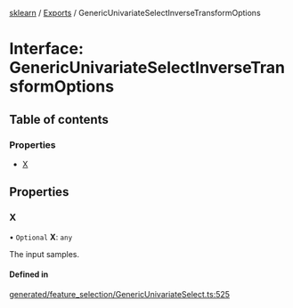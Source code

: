 [sklearn](../readme.md) / [Exports](../modules.md) / GenericUnivariateSelectInverseTransformOptions

# Interface: GenericUnivariateSelectInverseTransformOptions

## Table of contents

### Properties

- [X](GenericUnivariateSelectInverseTransformOptions.md#x)

## Properties

### X

• `Optional` **X**: `any`

The input samples.

#### Defined in

[generated/feature_selection/GenericUnivariateSelect.ts:525](https://github.com/transitive-bullshit/scikit-learn-ts/blob/367336a/packages/sklearn/src/generated/feature_selection/GenericUnivariateSelect.ts#L525)

